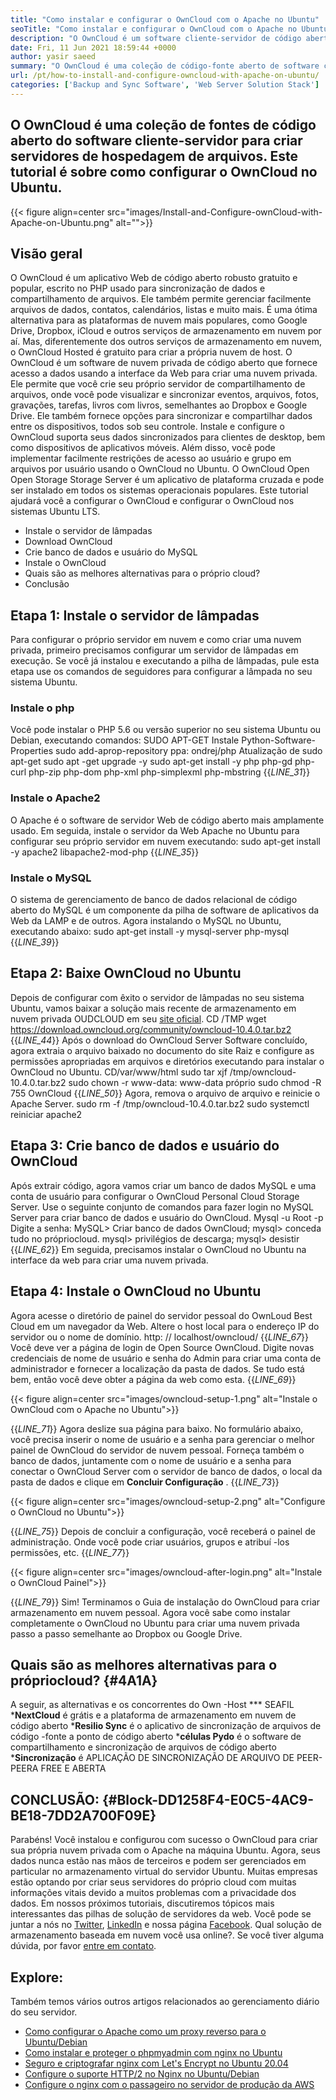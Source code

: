 ```yaml
---
title: "Como instalar e configurar o OwnCloud com o Apache no Ubuntu" 
seoTitle: "Como instalar e configurar o OwnCloud com o Apache no Ubuntu" 
description: "O OwnCloud é um software cliente-servidor de código aberto para criar serviços de hospedagem de arquivos. Neste tutorial, aprenderemos a instalar e configurar o OwnCloud no Ubuntu" 
date: Fri, 11 Jun 2021 18:59:44 +0000
author: yasir saeed
summary: "O OwnCloud é uma coleção de código-fonte aberto de software cliente-servidor para criar servidores de hospedagem de arquivos. Este tutorial é sobre como configurar o OwnCloud no Ubuntu." 
url: /pt/how-to-install-and-configure-owncloud-with-apache-on-ubuntu/
categories: ['Backup and Sync Software', 'Web Server Solution Stack']
---
```


## O OwnCloud é uma coleção de fontes de código aberto do software cliente-servidor para criar servidores de hospedagem de arquivos. Este tutorial é sobre como configurar o OwnCloud no Ubuntu.

{{< figure align=center src="images/Install-and-Configure-ownCloud-with-Apache-on-Ubuntu.png" alt="">}}


## **Visão geral**
O OwnCloud é um aplicativo Web de código aberto robusto gratuito e popular, escrito no PHP usado para sincronização de dados e compartilhamento de arquivos. Ele também permite gerenciar facilmente arquivos de dados, contatos, calendários, listas e muito mais. É uma ótima alternativa para as plataformas de nuvem mais populares, como Google Drive, Dropbox, iCloud e outros serviços de armazenamento em nuvem por aí. Mas, diferentemente dos outros serviços de armazenamento em nuvem, o OwnCloud Hosted é gratuito para criar a própria nuvem de host.
O OwnCloud é um software de nuvem privada de código aberto que fornece acesso a dados usando a interface da Web para criar uma nuvem privada. Ele permite que você crie seu próprio servidor de compartilhamento de arquivos, onde você pode visualizar e sincronizar eventos, arquivos, fotos, gravações, tarefas, livros com livros, semelhantes ao Dropbox e Google Drive. Ele também fornece opções para sincronizar e compartilhar dados entre os dispositivos, todos sob seu controle. Instale e configure o OwnCloud suporta seus dados sincronizados para clientes de desktop, bem como dispositivos de aplicativos móveis. Além disso, você pode implementar facilmente restrições de acesso ao usuário e grupo em arquivos por usuário usando o OwnCloud no Ubuntu. O OwnCloud Open Open Storage Storage Server é um aplicativo de plataforma cruzada e pode ser instalado em todos os sistemas operacionais populares.
Este tutorial ajudará você a configurar o OwnCloud e configurar o OwnCloud nos sistemas Ubuntu LTS.
  * Instale o servidor de lâmpadas
  * Download OwnCloud
  * Crie banco de dados e usuário do MySQL
  * Instale o OwnCloud
  * Quais são as melhores alternativas para o próprio cloud?
  * Conclusão

## Etapa 1: Instale o servidor de lâmpadas
Para configurar o próprio servidor em nuvem e como criar uma nuvem privada, primeiro precisamos configurar um servidor de lâmpadas em execução. Se você já instalou e executando a pilha de lâmpadas, pule esta etapa use os comandos de seguidores para configurar a lâmpada no seu sistema Ubuntu.

### Instale o php
Você pode instalar o PHP 5.6 ou versão superior no seu sistema Ubuntu ou Debian, executando comandos:
SUDO APT-GET Instale Python-Software-Properties
sudo add-aprop-repository ppa: ondrej/php
Atualização de sudo apt-get
sudo apt -get upgrade -y
sudo apt-get install -y php php-gd php-curl php-zip php-dom php-xml php-simplexml php-mbstring
{{_LINE_31_}}

### Instale o Apache2
O Apache é o software de servidor Web de código aberto mais amplamente usado. Em seguida, instale o servidor da Web Apache no Ubuntu para configurar seu próprio servidor em nuvem executando:
sudo apt-get install -y apache2 libapache2-mod-php
{{_LINE_35_}}

### Instale o MySQL
O sistema de gerenciamento de banco de dados relacional de código aberto do MySQL é um componente da pilha de software de aplicativos da Web da LAMP e de outros. Agora instalando o MySQL no Ubuntu, executando abaixo:
sudo apt-get install -y mysql-server php-mysql
{{_LINE_39_}}

## Etapa 2: Baixe OwnCloud no Ubuntu
Depois de configurar com êxito o servidor de lâmpadas no seu sistema Ubuntu, vamos baixar a solução mais recente de armazenamento em nuvem privada OUDCLOUD em seu [site oficial][1].
CD /TMP
wget https://download.owncloud.org/community/owncloud-10.4.0.tar.bz2
{{_LINE_44_}}
Após o download do OwnCloud Server Software concluído, agora extraia o arquivo baixado no documento do site Raiz e configure as permissões apropriadas em arquivos e diretórios executando para instalar o OwnCloud no Ubuntu.
CD/var/www/html
sudo tar xjf /tmp/owncloud-10.4.0.tar.bz2
sudo chown -r www-data: www-data próprio
sudo chmod -R 755 OwnCloud
{{_LINE_50_}}
Agora, remova o arquivo de arquivo e reinicie o Apache Server.
sudo rm -f /tmp/owncloud-10.4.0.tar.bz2
sudo systemctl reiniciar apache2

## Etapa 3: Crie banco de dados e usuário do OwnCloud
Após extrair código, agora vamos criar um banco de dados MySQL e uma conta de usuário para configurar o OwnCloud Personal Cloud Storage Server. Use o seguinte conjunto de comandos para fazer login no MySQL Server para criar banco de dados e usuário do OwnCloud.
Mysql -u Root -p
Digite a senha:
MySQL> Criar banco de dados OwnCloud;
mysql> conceda tudo no própriocloud.
mysql> privilégios de descarga;
mysql> desistir
{{_LINE_62_}}
Em seguida, precisamos instalar o OwnCloud no Ubuntu na interface da web para criar uma nuvem privada.

## Etapa 4: Instale o OwnCloud no Ubuntu
Agora acesse o diretório de painel do servidor pessoal do OwnLoud Best Cloud em um navegador da Web. Altere o host local para o endereço IP do servidor ou o nome de domínio.
http: // localhost/owncloud/
{{_LINE_67_}}
Você deve ver a página de login de Open Source OwnCloud. Digite novas credenciais de nome de usuário e senha do Admin para criar uma conta de administrador e fornecer a localização da pasta de dados. Se tudo está bem, então você deve obter a página da web como esta.
{{_LINE_69_}}

{{< figure align=center src="images/owncloud-setup-1.png" alt="Instale o OwnCloud com o Apache no Ubuntu">}}

{{_LINE_71_}}
Agora deslize sua página para baixo. No formulário abaixo, você precisa inserir o nome de usuário e a senha para gerenciar o melhor painel de OwnCloud do servidor de nuvem pessoal. Forneça também o banco de dados, juntamente com o nome de usuário e a senha para conectar o OwnCloud Server com o servidor de banco de dados, o local da pasta de dados e clique em **Concluir Configuração** .
{{_LINE_73_}}

{{< figure align=center src="images/owncloud-setup-2.png" alt="Configure o OwnCloud no Ubuntu">}}

{{_LINE_75_}}
Depois de concluir a configuração, você receberá o painel de administração. Onde você pode criar usuários, grupos e atribuí -los permissões, etc.
{{_LINE_77_}}

{{< figure align=center src="images/owncloud-after-login.png" alt="Instale o OwnCloud Painel">}}

{{_LINE_79_}}
Sim! Terminamos o Guia de instalação do OwnCloud para criar armazenamento em nuvem pessoal. Agora você sabe como instalar completamente o OwnCloud no Ubuntu para criar uma nuvem privada passo a passo semelhante ao Dropbox ou Google Drive.

## **Quais são as melhores alternativas para o própriocloud?**    {#4A1A}
A seguir, as alternativas e os concorrentes do Own -Host
  *** SEAFIL
  ***NextCloud**  é grátis e a plataforma de armazenamento em nuvem de código aberto
  ***Resilio Sync**  é o aplicativo de sincronização de arquivos de código -fonte a ponto de código aberto
  ***células Pydo**  é o software de compartilhamento e sincronização de arquivos de código aberto
  ***Sincronização**  é APLICAÇÃO DE SINCRONIZAÇÃO DE ARQUIVO DE PEER-PEERA FREE E ABERTA

## **CONCLUSÃO:**    {#Block-DD1258F4-E0C5-4AC9-BE18-7DD2A700F09E}
Parabéns! Você instalou e configurou com sucesso o OwnCloud para criar sua própria nuvem privada com o Apache na máquina Ubuntu. Agora, seus dados nunca estão nas mãos de terceiros e podem ser gerenciados em particular no armazenamento virtual do servidor Ubuntu. Muitas empresas estão optando por criar seus servidores do próprio cloud com muitas informações vitais devido a muitos problemas com a privacidade dos dados. Em nossos próximos tutoriais, discutiremos tópicos mais interessantes das pilhas de solução de servidores da web.
Você pode se juntar a nós no [Twitter][2], [LinkedIn][3] e nossa página [Facebook][4]. Qual solução de armazenamento baseada em nuvem você usa online?. Se você tiver alguma dúvida, por favor [entre em contato][5].

## Explore:
Também temos vários outros artigos relacionados ao gerenciamento diário do seu servidor.
  * [Como configurar o Apache como um proxy reverso para o Ubuntu/Debian][6]
  * [Como instalar e proteger o phpmyadmin com nginx no Ubuntu][7]
  * [Seguro e criptografar nginx com Let's Encrypt no Ubuntu 20.04][8]
  * [Configure o suporte HTTP/2 no Nginx no Ubuntu/Debian][9]
  * [Configure o nginx com o passageiro no servidor de produção da AWS][10]

  
[1]: https://owncloud.org/install/
[2]: https://twitter.com/containerize_co
[3]: https://www.linkedin.com/company/containerize/
[4]: http://facebook.com/containerize
[5]: mailto:yasir.saeed@aspose.com
[6]: https://blog.containerize.com/web-server-solution-stack/how-to-configure-apache-as-a-reverse-proxy-for-ubuntudebian/
[7]: https://blog.containerize.com/web-server-solution-stack/how-to-install-and-secure-phpmyadmin-with-nginx-on-ubuntu/
[8]: https://blog.containerize.com/web-server-solution-stack/how-to-secure-nginx-with-letsencrypt-on-ubuntu-20-04/
[9]: https://blog.containerize.com/web-server-solution-stack/how-to-configure-http2-support-in-nginx-on-ubuntudebian/
[10]: https://blog.containerize.com/web-server-solution-stack/how-to-setup-nginx-with-passenger-on-aws-production-server/
